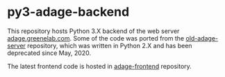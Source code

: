 # py3-adage-backend

This repository hosts Python 3.X backend of the web server
[adage.greenelab.com](https://adage.greenelab.com). Some of the code was ported
from the [old-adage-server](https://github.com/greenelab/old-adage-server) repository, 
which was written in Python 2.X and has been deprecated since May, 2020.

The latest frontend code is hosted in
[adage-frontend](https://github.com/greenelab/adage-frontend) 
repository.
